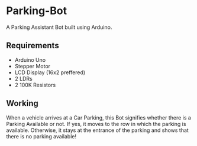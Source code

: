 # Parking-Bot
A Parking Assistant Bot built using Arduino.

## Requirements
* Arduino Uno
* Stepper Motor
* LCD Display (16x2 preffered)
* 2 LDRs
* 2 100K Resistors

## Working
When a vehicle arrives at a Car Parking, this Bot signifies whether there is a Parking Available or not. If yes, it moves to the row in which the parking is available. Otherwise, it stays at the entrance of the parking and shows that there is no parking available!



